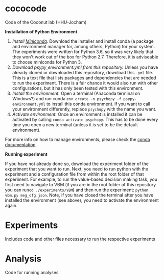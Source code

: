# cococode
Code of the Coconut lab (HHU-Jocham)

**Installation of Python Environment**

1) *Install [Miniconda](https://docs.conda.io/en/latest/miniconda.html).* Download the installer and install conda (a package and environment manager for, among others, Python) for your system. The experiments were written for Python 3.6, so it was very likely that they won't work out of the box for Python 2.7. Therefore, it is adviseable to choose miniconda for Python 3. 
2) *Download psypy_environment.yml from this repository.* Unless you have already cloned or downloaded this repository, download this `.yml` file. This is a text file that lists packages and dependencies that are needed to run the experiment. There is a fair chance it would also run with other configurations, but it has only been tested with this environment. 
3) *Install the environment.* Open a terminal (Anaconda terminal on Windows?) and run conda `env create -n psychopy -f psypy-environment.yml` to install this conda environment. If you want to call your environment differently, replace `psychopy` with the name you want.  
4) *Activate environment.* Once an environment is installed it can be activated by calling `conda activate psychopy`. This has to be done every time you open a new terminal (unless it is set to be the default environment). 

For more info on how to manage environments, please check the [conda documentation](https://docs.conda.io/projects/conda/en/latest/user-guide/getting-started.html#managing-envs)

**Running experiment**

If you have not already done so, download the experiment folder of the experiment that you want to run. Next, you need to run python with the experiment and a configuration file from within the root folder of that experiment. For example, to run the value-based decision making task, you first need to navigate to VBM (if you are in the root folder of this repository you can run`cd ./experiments/VBM`) and then run the experiment: `python vbm.py meg_cfg.json`. Note, if you have closed the terminal after you have installed the environment (see above), you need to activate the environment again. 

# Experiments
 Includes code and other files necessary to run the respective experiments

# Analysis
Code for running analyses

